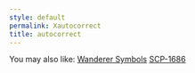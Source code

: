 ```yaml
---
style: default
permalink: Xautocorrect
title: autocorrect
---
```

You may also like:
[Wanderer Symbols](http://scp-wiki.net/wanderer-symbols)
[SCP-1686](http://scp-wiki.net/scp-1686)